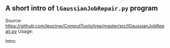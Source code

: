 ## A short intro of `lGaussianJobRepair.py` program
Source: https://github.com/leucinw/ComputTools/tree/master/src/lGaussianJobRepair.py
Usage:


Intro:
